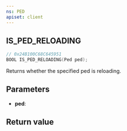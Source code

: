 ```yaml
---
ns: PED
apiset: client
---
```

## IS_PED_RELOADING

```c
// 0x24B100C68C645951
BOOL IS_PED_RELOADING(Ped ped);
```

Returns whether the specified ped is reloading.

## Parameters
* **ped**:

## Return value